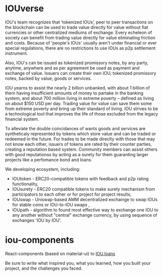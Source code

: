 # IOUverse

IOU's team recognizes that ‘tokenized IOUs’, peer to peer transactions on the blockchain can be used to trade value directly for value without fiat currencies  or other centralized mediums of exchange. Every echeleon of society can benefit from trading value directly for value eliminating friction and costs. Because of 'people's IOUs' usually aren't under financial or ever special regulations, there are no restrictions to use IOUs as p2p settlement instrument.

Also, IOU's can be  issued as tokenized promissory notes, by any party, anytime, anywhere and as per agreement be used as payment and exchange of value. Issuers can create their own IOU, tokenized promissory notes, backed by value; goods or services. 

IOU yearns to assist the nearly 2 billion unbanked, with about 1 billion of them having insufficient amounts of money to partake in the banking system, and about 700 million living in extreme poverty – defined as living on about $150 USD per day. Trading value for value can save them some from extreme poverty and bring up their standard of living. IOU strives to be a technological tool that improves the life of those excluded from the legacy financial system. 

To alleviate the double coincidances of wants goods and services are syntheticaly represented by tokens which store value and can be traded or redeemed in the future. For trades to be made direclty with those that may not know each other, issuers of tokens are rated by their counter parties, creating a reputation based system. Community members can assist others with good reputationss by acting as a surety for them guaranting larger projects like a perfomance bond and loans.  

We developing ecosystem, including:
- IOUtoken - ERC20-compatible tokens with feedback and p2p rating functionality,
- IOUsurety - ERC20 compatible tokens to make surety mechanism from participators to each other or for project for project results,
- IOUswap - Uniswap-based AMM decentralized exchainge to swap IOUs for  stable coins or IOU-to-IOU swaps ,
- IOUpath - algorithm to found most effective way to exchange one IOU to any another without "central" exchange currency, by using sequence of exchanges 'IOU by IOU'.

# iou-components

React-components (based on material-ui) to [IOU.loans](https://www.iou.loans/)

Be sure to write what inspired you, what you learned, how you built your project, and the challenges you faced. 

